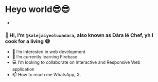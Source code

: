 # Heyo world😎😎
-
### 👋 Hi, I’m ```@kalejaiyeoluwadara```, also known as Dàra lé Chef, yh I cook for a living 😅
- 👀 I’m interested in web development
- 🌱 I’m currently learning Firebase
- 💻 I’m looking to collaborate on Interactive and Responsive Web application
- 📫 How to reach me WhatsApp, X.

<!---
kalejaiyeoluwadara/kalejaiyeoluwadara is a ✨ special ✨ repository because its `README.md` (this file) appears on your GitHub profile.
You can click the Preview link to take a look at your changes.
--->
